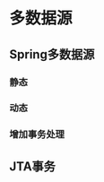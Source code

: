 


# 多数据源  
<!-- 
Spring 动态切换、添加数据源实现以及源码浅析
https://mp.weixin.qq.com/s/8O7uHAh03gCkgFE8arF-1A

SpringBoot + Mybatis配合AOP和注解实现动态数据源切换配置
https://mp.weixin.qq.com/s?__biz=MzI4Njc5NjM1NQ==&mid=2247489779&idx=2&sn=fa16447df368df0bc837358eaa7f31c9&chksm=ebd627dfdca1aec9cd3a514db47454bc4beef77f3c104637e98899e40e4473b0ce8aec66e492&mpshare=1&scene=1&srcid=&sharer_sharetime=1569341908826&sharer_shareid=b256218ead787d58e0b58614a973d00d&key=20f7b87cb3d4d9a8845250dbbd99647f7cc2151918584db1e8c32b58f2f32e1af9ed35a908eca0422d6254ba8be59333ea835ebcfb158738bf01f77a36c80c5f42461874a45016ebdae9bb8241e3666e&ascene=1&uin=MTE1MTYxNzY2MQ%3D%3D&devicetype=Windows+10&version=62060844&lang=zh_CN&pass_ticket=%2BeyejsSYMk60ZUY%2FpK4YBKveSPIi8GUzrQvyveBksIipCvi8KhPkraBA4Eyx2jY%2F

-->

## Spring多数据源  

### 静态
<!-- 
https://juejin.im/post/5d773babe51d4561ba48fe68

-->

### 动态  
<!-- 
https://mp.weixin.qq.com/s?__biz=MzI4Njc5NjM1NQ==&mid=2247489779&idx=2&sn=fa16447df368df0bc837358eaa7f31c9&chksm=ebd627dfdca1aec9cd3a514db47454bc4beef77f3c104637e98899e40e4473b0ce8aec66e492&mpshare=1&scene=1&srcid=&sharer_sharetime=1569341908826&sharer_shareid=b256218ead787d58e0b58614a973d00d&key=20f7b87cb3d4d9a8845250dbbd99647f7cc2151918584db1e8c32b58f2f32e1af9ed35a908eca0422d6254ba8be59333ea835ebcfb158738bf01f77a36c80c5f42461874a45016ebdae9bb8241e3666e&ascene=1&uin=MTE1MTYxNzY2MQ%3D%3D&devicetype=Windows+10&version=62060844&lang=zh_CN&pass_ticket=%2BeyejsSYMk60ZUY%2FpK4YBKveSPIi8GUzrQvyveBksIipCvi8KhPkraBA4Eyx2jY%2F

https://mp.weixin.qq.com/s/8O7uHAh03gCkgFE8arF-1A

https://blog.csdn.net/qq_35830949/article/details/80885745
-->

### 增加事务处理  



## JTA事务  





